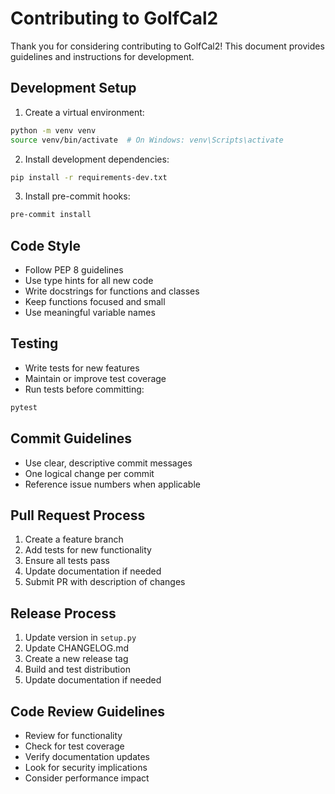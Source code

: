 # Contributing to GolfCal2

Thank you for considering contributing to GolfCal2! This document provides guidelines and instructions for development.

## Development Setup

1. Create a virtual environment:
```bash
python -m venv venv
source venv/bin/activate  # On Windows: venv\Scripts\activate
```

2. Install development dependencies:
```bash
pip install -r requirements-dev.txt
```

3. Install pre-commit hooks:
```bash
pre-commit install
```

## Code Style

- Follow PEP 8 guidelines
- Use type hints for all new code
- Write docstrings for functions and classes
- Keep functions focused and small
- Use meaningful variable names

## Testing

- Write tests for new features
- Maintain or improve test coverage
- Run tests before committing:
```bash
pytest
```

## Commit Guidelines

- Use clear, descriptive commit messages
- One logical change per commit
- Reference issue numbers when applicable

## Pull Request Process

1. Create a feature branch
2. Add tests for new functionality
3. Ensure all tests pass
4. Update documentation if needed
5. Submit PR with description of changes

## Release Process

1. Update version in `setup.py`
2. Update CHANGELOG.md
3. Create a new release tag
4. Build and test distribution
5. Update documentation if needed

## Code Review Guidelines

- Review for functionality
- Check for test coverage
- Verify documentation updates
- Look for security implications
- Consider performance impact 